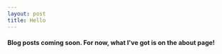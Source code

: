 ```yaml
---
layout: post
title: Hello
--- 
```


#### Blog posts coming soon. For now, what I've got is on the about page!
